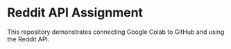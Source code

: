 # Reddit API Assignment
This repository demonstrates connecting Google Colab to GitHub and using the Reddit API.

